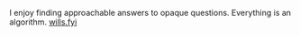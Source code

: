 <!---
richwblake/richwblake is a ✨ special ✨ repository because its `README.md` (this file) appears on your GitHub profile.
You can click the Preview link to take a look at your changes.
--->

I enjoy finding approachable answers to opaque questions. Everything is an algorithm. [wills.fyi](https://wills.fyi)
